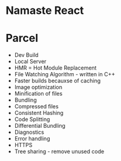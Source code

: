 # Namaste React

# Parcel
- Dev Build
- Local Server
- HMR = Hot Module Replacement
- File Watching Algorithm - written in C++
- Faster builds becauxse of caching
- Image optimization
- Minification of files
- Bundling
- Compressed files
- Consistent Hashing
- Code Splitting
- Differential Bundling
- Diagnostics
- Error handling
- HTTPS
- Tree sharing - remove unused code